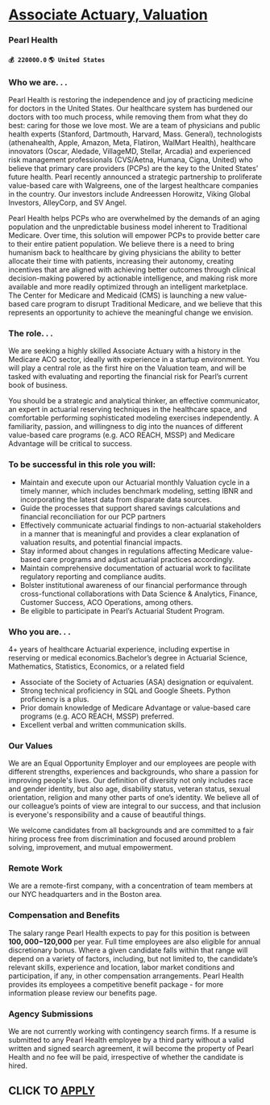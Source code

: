 # [Associate Actuary, Valuation](https://www.remotewlb.com/apply/associate-actuary-valuation)  
### Pearl Health  
#### `💰 220000.0` `🌎 United States`  

### Who we are. . .

Pearl Health is restoring the independence and joy of practicing medicine for doctors in the United States. Our healthcare system has burdened our doctors with too much process, while removing them from what they do best: caring for those we love most. We are a team of physicians and public health experts (Stanford, Dartmouth, Harvard, Mass. General), technologists (athenahealth, Apple, Amazon, Meta, Flatiron, WalMart Health), healthcare innovators (Oscar, Aledade, VillageMD, Stellar, Arcadia) and experienced risk management professionals (CVS/Aetna, Humana, Cigna, United) who believe that primary care providers (PCPs) are the key to the United States’ future health. Pearl recently announced a strategic partnership to proliferate value-based care with Walgreens, one of the largest healthcare companies in the country. Our investors include Andreessen Horowitz, Viking Global Investors, AlleyCorp, and SV Angel.

Pearl Health helps PCPs who are overwhelmed by the demands of an aging population and the unpredictable business model inherent to Traditional Medicare. Over time, this solution will empower PCPs to provide better care to their entire patient population. We believe there is a need to bring humanism back to healthcare by giving physicians the ability to better allocate their time with patients, increasing their autonomy, creating incentives that are aligned with achieving better outcomes through clinical decision-making powered by actionable intelligence, and making risk more available and more readily optimized through an intelligent marketplace. The Center for Medicare and Medicaid (CMS) is launching a new value-based care program to disrupt Traditional Medicare, and we believe that this represents an opportunity to achieve the meaningful change we envision.

### The role. . .

We are seeking a highly skilled Associate Actuary with a history in the Medicare ACO sector, ideally with experience in a startup environment. You will play a central role as the first hire on the Valuation team, and will be tasked with evaluating and reporting the financial risk for Pearl’s current book of business.

You should be a strategic and analytical thinker, an effective communicator, an expert in actuarial reserving techniques in the healthcare space, and comfortable performing sophisticated modeling exercises independently. A familiarity, passion, and willingness to dig into the nuances of different value-based care programs (e.g. ACO REACH, MSSP) and Medicare Advantage will be critical to success.

### To be successful in this role you will:

  * Maintain and execute upon our Actuarial monthly Valuation cycle in a timely manner, which includes benchmark modeling, setting IBNR and incorporating the latest data from disparate data sources.
  * Guide the processes that support shared savings calculations and financial reconciliation for our PCP partners
  * Effectively communicate actuarial findings to non-actuarial stakeholders in a manner that is meaningful and provides a clear explanation of valuation results, and potential financial impacts.
  * Stay informed about changes in regulations affecting Medicare value-based care programs and adjust actuarial practices accordingly.
  * Maintain comprehensive documentation of actuarial work to facilitate regulatory reporting and compliance audits.
  * Bolster institutional awareness of our financial performance through cross-functional collaborations with Data Science & Analytics, Finance, Customer Success, ACO Operations, among others.
  * Be eligible to participate in Pearl’s Actuarial Student Program.

### Who you are. . .

4+ years of healthcare Actuarial experience, including expertise in reserving or medical economics.Bachelor’s degree in Actuarial Science, Mathematics, Statistics, Economics, or a related field

  * Associate of the Society of Actuaries (ASA) designation or equivalent.
  * Strong technical proficiency in SQL and Google Sheets. Python proficiency is a plus.
  * Prior domain knowledge of Medicare Advantage or value-based care programs (e.g. ACO REACH, MSSP) preferred.
  * Excellent verbal and written communication skills.

### Our Values

We are an Equal Opportunity Employer and our employees are people with different strengths, experiences and backgrounds, who share a passion for improving people's lives. Our definition of diversity not only includes race and gender identity, but also age, disability status, veteran status, sexual orientation, religion and many other parts of one’s identity. We believe all of our colleague’s points of view are integral to our success, and that inclusion is everyone's responsibility and a cause of beautiful things.

We welcome candidates from all backgrounds and are committed to a fair hiring process free from discrimination and focused around problem solving, improvement, and mutual empowerment.

### Remote Work

We are a remote-first company, with a concentration of team members at our NYC headquarters and in the Boston area.

### Compensation and Benefits

The salary range Pearl Health expects to pay for this position is between **$100,000-$120,000** per year. Full time employees are also eligible for annual discretionary bonus. Where a given candidate falls within that range will depend on a variety of factors, including, but not limited to, the candidate’s relevant skills, experience and location, labor market conditions and participation, if any, in other compensation arrangements. Pearl Health provides its employees a competitive benefit package - for more information please review our benefits page.

### Agency Submissions

We are not currently working with contingency search firms. If a resume is submitted to any Pearl Health employee by a third party without a valid written and signed search agreement, it will become the property of Pearl Health and no fee will be paid, irrespective of whether the candidate is hired.

  
## CLICK TO [APPLY](https://www.remotewlb.com/apply/associate-actuary-valuation)


